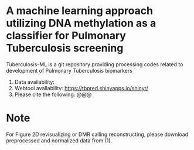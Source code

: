 # **A machine learning approach utilizing DNA methylation as a classifier for Pulmonary Tuberculosis screening**  

Tuberculosis-ML is a git repository providing processing codes related to development of Pulmonary Tuberculosis biomarkers

1. Data availability:  
2. Webtool availability: https://tbpred.shinyapps.io/shinyr/
3. Please cite the following: @@@

# **Note**  
For Figure 2D revisualizing or DMR calling reconstructing, please download preprocessed and normalized data from (1).